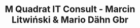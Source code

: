 ---
title: "M Quadrat IT Consult - Marcin Litwiński & Mario Dähn Gbr"
url: /ahrensburg/m-quadrat-it-consult-marcin-litwinski-und-mario-daehn-gbr/
shop: Computer
---